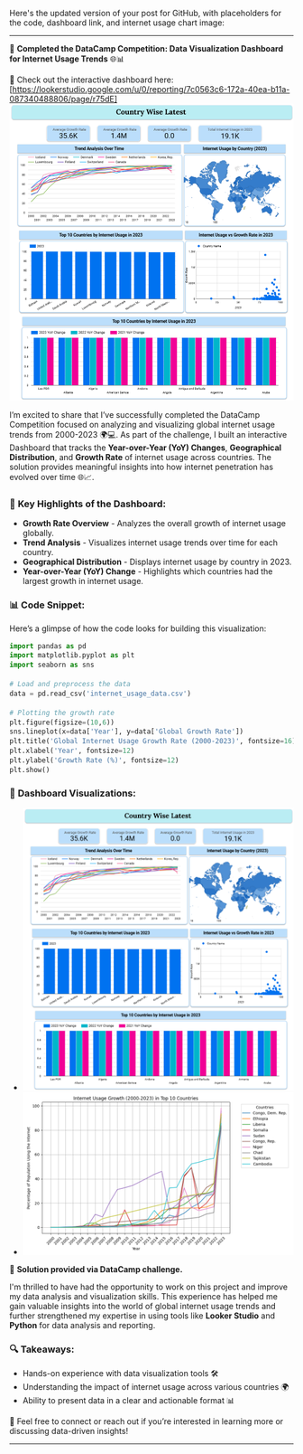Here's the updated version of your post for GitHub, with placeholders for the code, dashboard link, and internet usage chart image:

---

🚀 **Completed the DataCamp Competition: Data Visualization Dashboard for Internet Usage Trends** 🌐📊

🔗 Check out the interactive dashboard here: [https://lookerstudio.google.com/u/0/reporting/7c0563c6-172a-40ea-b11a-087340488806/page/r75dE]
![Interactive Dashboard](https://raw.githubusercontent.com/RitzyKingS/Analyzing-global-internet-patterns-Datacamp-Competition-/main/Images/Dashboard-Image.png)

I’m excited to share that I’ve successfully completed the DataCamp Competition focused on analyzing and visualizing global internet usage trends from 2000-2023 🌍💻. As part of the challenge, I built an interactive Dashboard that tracks the **Year-over-Year (YoY) Changes**, **Geographical Distribution**, and **Growth Rate** of internet usage across countries. The solution provides meaningful insights into how internet penetration has evolved over time 🌐📈.

### 🔑 **Key Highlights of the Dashboard:**
- **Growth Rate Overview** - Analyzes the overall growth of internet usage globally.
- **Trend Analysis** - Visualizes internet usage trends over time for each country.
- **Geographical Distribution** - Displays internet usage by country in 2023.
- **Year-over-Year (YoY) Change** - Highlights which countries had the largest growth in internet usage.

### 📊 **Code Snippet**:
Here’s a glimpse of how the code looks for building this visualization:

```python
import pandas as pd
import matplotlib.pyplot as plt
import seaborn as sns

# Load and preprocess the data
data = pd.read_csv('internet_usage_data.csv')

# Plotting the growth rate
plt.figure(figsize=(10,6))
sns.lineplot(x=data['Year'], y=data['Global Growth Rate'])
plt.title('Global Internet Usage Growth Rate (2000-2023)', fontsize=16)
plt.xlabel('Year', fontsize=12)
plt.ylabel('Growth Rate (%)', fontsize=12)
plt.show()
```

### 📸 **Dashboard Visualizations:**

- ![Internet Usage Trend](https://raw.githubusercontent.com/RitzyKingS/Analyzing-global-internet-patterns-Datacamp-Competition-/main/Images/Dashboard-Image.png)
- ![Interactive Dashboard](https://raw.githubusercontent.com/RitzyKingS/Analyzing-global-internet-patterns-Datacamp-Competition-/main/Images/internet_usage_growth.png)

🔗 **Solution provided via DataCamp challenge.**

I'm thrilled to have had the opportunity to work on this project and improve my data analysis and visualization skills. This experience has helped me gain valuable insights into the world of global internet usage trends and further strengthened my expertise in using tools like **Looker Studio** and **Python** for data analysis and reporting.

### 🔍 **Takeaways:**
- Hands-on experience with data visualization tools 🛠️
- Understanding the impact of internet usage across various countries 🌍
- Ability to present data in a clear and actionable format 📊

💬 Feel free to connect or reach out if you’re interested in learning more or discussing data-driven insights!

---
